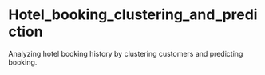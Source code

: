 # Hotel_booking_clustering_and_prediction
Analyzing hotel booking history by clustering customers and predicting booking.
